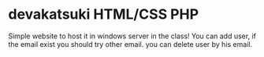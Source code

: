 # devakatsuki HTML/CSS PHP
Simple website to host it in windows server in the class!
You can add user, if the email exist you should try other email.
you can delete user by his email.
